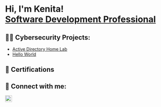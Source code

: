<h1>Hi, I'm Kenita! <br/><a href="https://www.linkedin.com/in/kenita-jackson-bb6127265//">Software Development Professional</a>

<h2>👨‍💻 Cybersecurity Projects:</h2>

  - [Active Directory Home Lab](https://github.com/)
  - [Hello World](https://github.com/)

<h2>📄 Certifications</h2>



<h2> 🤳 Connect with me:</h2>

[<img align="left" alt="JoshMadakor | LinkedIn" width="22px" src="https://cdn.jsdelivr.net/npm/simple-icons@v3/icons/linkedin.svg" />][linkedin]

[linkedin]: https://linkedin.com/in/kenita-jackson-bb6127265
